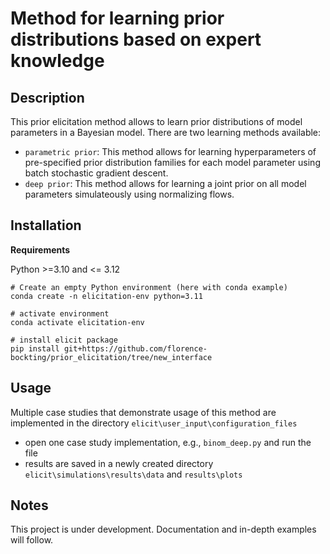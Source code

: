 # Method for learning prior distributions based on expert knowledge

## Description
This prior elicitation method allows to learn prior distributions of model parameters in a Bayesian model. 
There are two learning methods available: 

+ `parametric prior`: This method allows for learning hyperparameters of pre-specified prior distribution families for each model parameter using batch stochastic gradient descent.
+ `deep prior`: This method allows for learning a joint prior on all model parameters simulateously using normalizing flows.

## Installation

**Requirements**

Python >=3.10 and <= 3.12

```
# Create an empty Python environment (here with conda example)
conda create -n elicitation-env python=3.11

# activate environment
conda activate elicitation-env

# install elicit package
pip install git+https://github.com/florence-bockting/prior_elicitation/tree/new_interface
```

## Usage 
Multiple case studies that demonstrate usage of this method are implemented in the directory `elicit\user_input\configuration_files`

+ open one case study implementation, e.g., `binom_deep.py` and run the file
+ results are saved in a newly created directory `elicit\simulations\results\data` and `results\plots`

## Notes
This project is under development. Documentation and in-depth examples will follow.